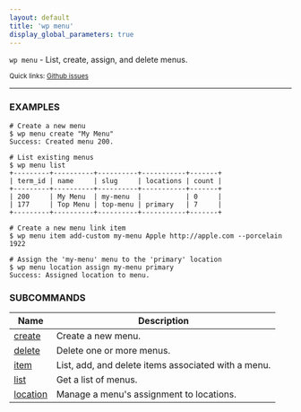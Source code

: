 ```yaml
---
layout: default
title: 'wp menu'
display_global_parameters: true
---
```


`wp menu` - List, create, assign, and delete menus.

<small>Quick links: <a href="https://github.com/wp-cli/wp-cli/issues?q=is%3Aopen+label%3Acommand%3Amenu+sort%3Aupdated-desc">Github issues</a></small>

<hr />

### EXAMPLES

    # Create a new menu
    $ wp menu create "My Menu"
    Success: Created menu 200.

    # List existing menus
    $ wp menu list
    +---------+----------+----------+-----------+-------+
    | term_id | name     | slug     | locations | count |
    +---------+----------+----------+-----------+-------+
    | 200     | My Menu  | my-menu  |           | 0     |
    | 177     | Top Menu | top-menu | primary   | 7     |
    +---------+----------+----------+-----------+-------+

    # Create a new menu link item
    $ wp menu item add-custom my-menu Apple http://apple.com --porcelain
    1922

    # Assign the 'my-menu' menu to the 'primary' location
    $ wp menu location assign my-menu primary
    Success: Assigned location to menu.



### SUBCOMMANDS

<table>
	<thead>
	<tr>
		<th>Name</th>
		<th>Description</th>
	</tr>
	</thead>
	<tbody>
		<tr>
			<td><a href="/commands/menu/create/">create</a></td>
			<td>Create a new menu.</td>
		</tr>
		<tr>
			<td><a href="/commands/menu/delete/">delete</a></td>
			<td>Delete one or more menus.</td>
		</tr>
		<tr>
			<td><a href="/commands/menu/item/">item</a></td>
			<td>List, add, and delete items associated with a menu.</td>
		</tr>
		<tr>
			<td><a href="/commands/menu/list/">list</a></td>
			<td>Get a list of menus.</td>
		</tr>
		<tr>
			<td><a href="/commands/menu/location/">location</a></td>
			<td>Manage a menu's assignment to locations.</td>
		</tr>
	</tbody>
</table>
